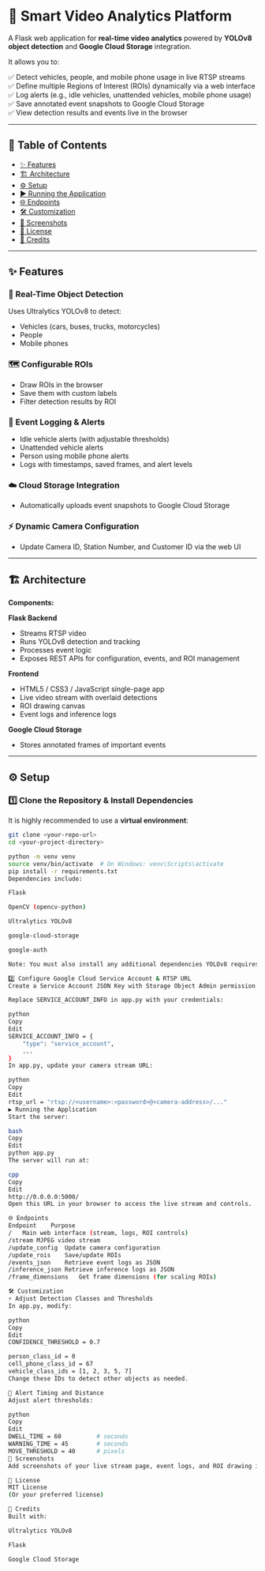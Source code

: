 # 🚀 Smart Video Analytics Platform

A Flask web application for **real-time video analytics** powered by **YOLOv8 object detection** and **Google Cloud Storage** integration.

It allows you to:

✅ Detect vehicles, people, and mobile phone usage in live RTSP streams  
✅ Define multiple Regions of Interest (ROIs) dynamically via a web interface  
✅ Log alerts (e.g., idle vehicles, unattended vehicles, mobile phone usage)  
✅ Save annotated event snapshots to Google Cloud Storage  
✅ View detection results and events live in the browser  

---

## 📂 Table of Contents

- [✨ Features](#-features)
- [🏗️ Architecture](#️-architecture)
- [⚙️ Setup](#-setup)
- [▶️ Running the Application](#️-running-the-application)
- [🌐 Endpoints](#-endpoints)
- [🛠️ Customization](#️-customization)
- [📸 Screenshots](#-screenshots)
- [📄 License](#-license)
- [🧠 Credits](#-credits)

---

## ✨ Features

### 🎯 Real-Time Object Detection
Uses Ultralytics YOLOv8 to detect:
- Vehicles (cars, buses, trucks, motorcycles)
- People
- Mobile phones

### 🗺️ Configurable ROIs
- Draw ROIs in the browser
- Save them with custom labels
- Filter detection results by ROI

### 🚨 Event Logging & Alerts
- Idle vehicle alerts (with adjustable thresholds)
- Unattended vehicle alerts
- Person using mobile phone alerts
- Logs with timestamps, saved frames, and alert levels

### ☁️ Cloud Storage Integration
- Automatically uploads event snapshots to Google Cloud Storage

### ⚡ Dynamic Camera Configuration
- Update Camera ID, Station Number, and Customer ID via the web UI

---

## 🏗️ Architecture

**Components:**

**Flask Backend**
- Streams RTSP video
- Runs YOLOv8 detection and tracking
- Processes event logic
- Exposes REST APIs for configuration, events, and ROI management

**Frontend**
- HTML5 / CSS3 / JavaScript single-page app
- Live video stream with overlaid detections
- ROI drawing canvas
- Event logs and inference logs

**Google Cloud Storage**
- Stores annotated frames of important events

---

## ⚙️ Setup

### 1️⃣ Clone the Repository & Install Dependencies

It is highly recommended to use a **virtual environment**:

```bash
git clone <your-repo-url>
cd <your-project-directory>

python -m venv venv
source venv/bin/activate  # On Windows: venv\Scripts\activate
pip install -r requirements.txt
Dependencies include:

Flask

OpenCV (opencv-python)

Ultralytics YOLOv8

google-cloud-storage

google-auth

Note: You must also install any additional dependencies YOLOv8 requires (e.g., PyTorch).

2️⃣ Configure Google Cloud Service Account & RTSP URL
Create a Service Account JSON Key with Storage Object Admin permission.

Replace SERVICE_ACCOUNT_INFO in app.py with your credentials:

python
Copy
Edit
SERVICE_ACCOUNT_INFO = {
    "type": "service_account",
    ...
}
In app.py, update your camera stream URL:

python
Copy
Edit
rtsp_url = "rtsp://<username>:<password>@<camera-address>/..."
▶️ Running the Application
Start the server:

bash
Copy
Edit
python app.py
The server will run at:

cpp
Copy
Edit
http://0.0.0.0:5000/
Open this URL in your browser to access the live stream and controls.

🌐 Endpoints
Endpoint	Purpose
/	Main web interface (stream, logs, ROI controls)
/stream	MJPEG video stream
/update_config	Update camera configuration
/update_rois	Save/update ROIs
/events_json	Retrieve event logs as JSON
/inference_json	Retrieve inference logs as JSON
/frame_dimensions	Get frame dimensions (for scaling ROIs)

🛠️ Customization
⚡ Adjust Detection Classes and Thresholds
In app.py, modify:

python
Copy
Edit
CONFIDENCE_THRESHOLD = 0.7

person_class_id = 0
cell_phone_class_id = 67
vehicle_class_ids = [1, 2, 3, 5, 7]
Change these IDs to detect other objects as needed.

🛑 Alert Timing and Distance
Adjust alert thresholds:

python
Copy
Edit
DWELL_TIME = 60          # seconds
WARNING_TIME = 45        # seconds
MOVE_THRESHOLD = 40      # pixels
📸 Screenshots
Add screenshots of your live stream page, event logs, and ROI drawing interface here.

📄 License
MIT License
(Or your preferred license)

🧠 Credits
Built with:

Ultralytics YOLOv8

Flask

Google Cloud Storage
